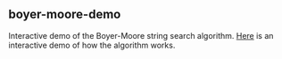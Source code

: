## boyer-moore-demo

Interactive demo of the Boyer-Moore string search algorithm.  [Here](https://dwnusbaum.github.io/boyerMoore.js/index.html) is an interactive demo of how the algorithm works.
